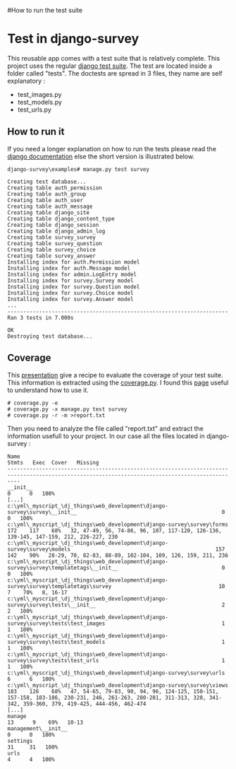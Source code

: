 #How to run the test suite

# Test in django-survey #
This reusable app comes with a test suite that is relatively complete. This project uses the regular [django test suite](http://www.djangoproject.com/documentation/testing/). The test are located inside a folder called "tests". The doctests are spread in 3 files, they name are self explanatory :
  * test\_images.py
  * test\_models.py
  * test\_urls.py


## How to run it ##
If you need a longer explanation on how to run the tests please read the  [django documentation](http://www.djangoproject.com/documentation/testing/#running-tests) else the short version is illustrated below.

```
django-survey\examples# manage.py test survey

Creating test database...
Creating table auth_permission
Creating table auth_group
Creating table auth_user
Creating table auth_message
Creating table django_site
Creating table django_content_type
Creating table django_session
Creating table django_admin_log
Creating table survey_survey
Creating table survey_question
Creating table survey_choice
Creating table survey_answer
Installing index for auth.Permission model
Installing index for auth.Message model
Installing index for admin.LogEntry model
Installing index for survey.Survey model
Installing index for survey.Question model
Installing index for survey.Choice model
Installing index for survey.Answer model
...
----------------------------------------------------------------------
Ran 3 tests in 7.000s

OK
Destroying test database...

```

## Coverage ##
This [presentation](http://www.slideshare.net/guest18915c/an-app-in-a-week/) give a recipe to evaluate the coverage of your test suite. This information is extracted using the [coverage.py](http://nedbatchelder.com/code/modules/coverage.html). I found this [page](http://garethrees.org/2001/12/04/python-coverage/) useful to understand how to use it.

```
# coverage.py -e
# coverage.py -x manage.py test survey
# coverage.py -r -m >report.txt
```

Then you need to analyze the file called "report.txt" and extract the information usefull to your project. In our case all the files located in django-survey :
```
Name                                                                                                               Stmts   Exec  Cover   Missing
------------------------------------------------------------------------------------------------------------------------------------------------
__init__                                                                                                               0      0   100%   
[...]
c:\yml\_myscript_\dj_things\web_development\django-survey\survey\__init__                                              0      0   100%   
c:\yml\_myscript_\dj_things\web_development\django-survey\survey\forms                                               172    117    68%   32, 47-49, 56, 74-86, 96, 107, 117-120, 126-136, 139-145, 147-159, 212, 226-227, 230
c:\yml\_myscript_\dj_things\web_development\django-survey\survey\models                                              157    142    90%   28-29, 70, 82-83, 88-89, 102-104, 109, 126, 159, 211, 236
c:\yml\_myscript_\dj_things\web_development\django-survey\survey\templatetags\__init__                                 0      0   100%   
c:\yml\_myscript_\dj_things\web_development\django-survey\survey\templatetags\survey                                  10      7    70%   8, 16-17
c:\yml\_myscript_\dj_things\web_development\django-survey\survey\tests\__init__                                        2      2   100%   
c:\yml\_myscript_\dj_things\web_development\django-survey\survey\tests\test_images                                     1      1   100%   
c:\yml\_myscript_\dj_things\web_development\django-survey\survey\tests\test_models                                     1      1   100%   
c:\yml\_myscript_\dj_things\web_development\django-survey\survey\tests\test_urls                                       1      1   100%   
c:\yml\_myscript_\dj_things\web_development\django-survey\survey\urls                                                  6      6   100%   
c:\yml\_myscript_\dj_things\web_development\django-survey\survey\views                                               183    126    68%   47, 54-65, 79-83, 90, 94, 96, 124-125, 150-151, 157-158, 183-186, 230-231, 246, 261-263, 280-281, 311-313, 328, 341-342, 359-360, 379, 419-425, 444-456, 462-474
[...]
manage                                                                                                                13      9    69%   10-13
management\__init__                                                                                                    0      0   100%   
settings                                                                                                              31     31   100%   
urls                                                                                                                   4      4   100%   


```